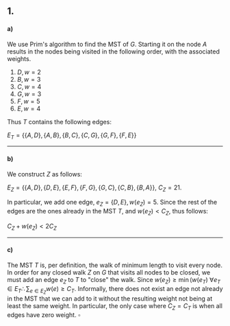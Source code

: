 ## 1.

#### a)
We use Prim's algorithm to find the MST of $G$. Starting it on the node $A$ results in the nodes being visited in the following order, with the associated weights.

1. $D, w = 2$
2. $B, w= 3$
3. $C, w = 4$
4. $G, w = 3$
5. $F, w = 5$
6. $E, w = 4$

Thus $T$ contains the following edges:

$E_{T} = \{ \{A, D\}, \{A, B\}, \{B, C\}, \{C, G\}, \{G, F\}, \{F, E\} \}$

___

#### b)
We construct $Z$ as follows:

$E_Z = \{ \{A, D\}, \{D, E\}, \{E, F\}, \{F, G\}, \{G, C\}, \{C, B\}, \{B, A\} \}, \ C_Z = 21$.

In particular, we add one edge, $e_Z = \{D, E\}, w(e_Z) = 5$. Since the rest of the edges are the ones already in the MST $T$, and $w(e_Z) < C_Z$, thus follows:

$C_Z + w(e_Z) < 2C_Z$

___

#### c)
The MST $T$ is, per definition, the walk of minimum length to visit every node. In order for any closed walk $Z$ on $G$ that visits all nodes to be closed, we must add an edge $e_Z$ to $T$ to "close" the walk. Since $w(e_Z) \geq \min(w(e_T) \ \forall e_T \in E_T \therefore \sum_{e \in E_Z} w(e) \geq C_T$. Informally, there does not exist an edge not already in the MST that we can add to it without the resulting weight not being at least the same weight. In particular, the only case where $C_Z = C_T$ is when all edges have zero weight.
$\square$
